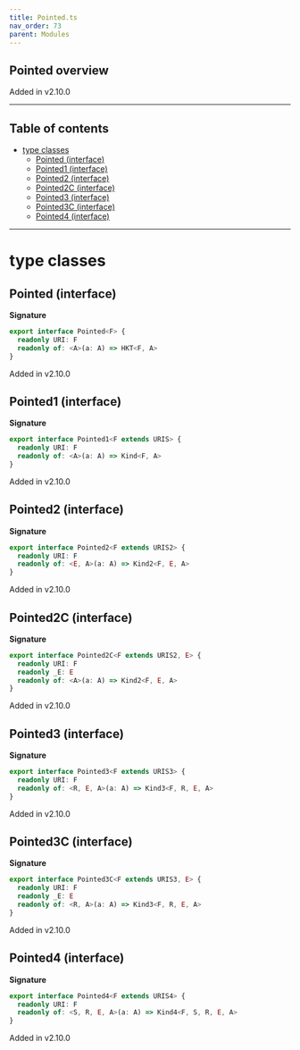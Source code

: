 ```yaml
---
title: Pointed.ts
nav_order: 73
parent: Modules
---
```


## Pointed overview

Added in v2.10.0

---

<h2 class="text-delta">Table of contents</h2>

- [type classes](#type-classes)
  - [Pointed (interface)](#pointed-interface)
  - [Pointed1 (interface)](#pointed1-interface)
  - [Pointed2 (interface)](#pointed2-interface)
  - [Pointed2C (interface)](#pointed2c-interface)
  - [Pointed3 (interface)](#pointed3-interface)
  - [Pointed3C (interface)](#pointed3c-interface)
  - [Pointed4 (interface)](#pointed4-interface)

---

# type classes

## Pointed (interface)

**Signature**

```ts
export interface Pointed<F> {
  readonly URI: F
  readonly of: <A>(a: A) => HKT<F, A>
}
```

Added in v2.10.0

## Pointed1 (interface)

**Signature**

```ts
export interface Pointed1<F extends URIS> {
  readonly URI: F
  readonly of: <A>(a: A) => Kind<F, A>
}
```

Added in v2.10.0

## Pointed2 (interface)

**Signature**

```ts
export interface Pointed2<F extends URIS2> {
  readonly URI: F
  readonly of: <E, A>(a: A) => Kind2<F, E, A>
}
```

Added in v2.10.0

## Pointed2C (interface)

**Signature**

```ts
export interface Pointed2C<F extends URIS2, E> {
  readonly URI: F
  readonly _E: E
  readonly of: <A>(a: A) => Kind2<F, E, A>
}
```

Added in v2.10.0

## Pointed3 (interface)

**Signature**

```ts
export interface Pointed3<F extends URIS3> {
  readonly URI: F
  readonly of: <R, E, A>(a: A) => Kind3<F, R, E, A>
}
```

Added in v2.10.0

## Pointed3C (interface)

**Signature**

```ts
export interface Pointed3C<F extends URIS3, E> {
  readonly URI: F
  readonly _E: E
  readonly of: <R, A>(a: A) => Kind3<F, R, E, A>
}
```

Added in v2.10.0

## Pointed4 (interface)

**Signature**

```ts
export interface Pointed4<F extends URIS4> {
  readonly URI: F
  readonly of: <S, R, E, A>(a: A) => Kind4<F, S, R, E, A>
}
```

Added in v2.10.0
